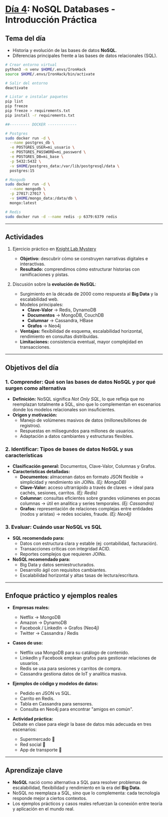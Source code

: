 # [Día 4](https://drive.google.com/drive/folders/1k4rQEcHRTb4rEnWcJWCHg3j6ApGS3msY): NoSQL Databases - Introducción Práctica  

## Tema del día  
- Historia y evolución de las bases de datos **NoSQL**.  
- Diferencias principales frente a las bases de datos relacionales (SQL).  

```bash
# Crear entorno virtual
python3 -m venv $HOME/.envs/IronHack
source $HOME/.envs/IronHack/bin/activate

# Salir del entorno
deactivate

# Listar e instalar paquetes
pip list
pip freeze
pip freeze > requirements.txt
pip install -r requirements.txt

##--------- DOCKER -------------

# Postgres
sudo docker run -d \
  --name postgres_db \
  -e POSTGRES_USER=mi_usuario \
  -e POSTGRES_PASSWORD=mi_password \
  -e POSTGRES_DB=mi_base \
  -p 5432:5432 \
  -v $HOME/postgres_data:/var/lib/postgresql/data \
  postgres:15

# Mongodb
sudo docker run -d \
  --name mongodb \
  -p 27017:27017 \
  -v $HOME/mongo_data:/data/db \
  mongo:latest

# Redis
sudo docker run -d --name redis -p 6379:6379 redis
```
---

## Actividades  
1. Ejercicio práctico en [Knight Lab Mystery](https://mystery.knightlab.com/walkthrough.html)  
   - **Objetivo:** descubrir cómo se construyen narrativas digitales e interactivas.  
   - **Resultado:** comprendimos cómo estructurar historias con ramificaciones y pistas.  

2. Discusión sobre la **evolución de NoSQL**:  
   - Surgimiento en la década de 2000 como respuesta al **Big Data** y la escalabilidad web.  
   - Modelos principales:  
     - **Clave-Valor** → Redis, DynamoDB  
     - **Documentos** → MongoDB, CouchDB  
     - **Columnar** → Cassandra, HBase  
     - **Grafos** → Neo4j  
   - **Ventajas:** flexibilidad de esquema, escalabilidad horizontal, rendimiento en consultas distribuidas.  
   - **Limitaciones:** consistencia eventual, mayor complejidad en transacciones.  

---

## Objetivos del día  

### 1. Comprender: Qué son las bases de datos NoSQL y por qué surgen como alternativa  
- **Definición:** NoSQL significa *Not Only SQL*, lo que refleja que no reemplazan totalmente a SQL, sino que lo complementan en escenarios donde los modelos relacionales son insuficientes.  
- **Origen y motivación:**  
  - Manejo de volúmenes masivos de datos (millones/billones de registros).  
  - Respuestas en milisegundos para millones de usuarios.  
  - Adaptación a datos cambiantes y estructuras flexibles.  

### 2. Identificar: Tipos de bases de datos NoSQL y sus características  
- **Clasificación general:** Documentos, Clave-Valor, Columnas y Grafos.  
- **Características detalladas:**  
  - **Documentos:** almacenan datos en formato JSON flexible → simplicidad y rendimiento sin JOINs. *(Ej: MongoDB)*  
  - **Clave-Valor:** acceso ultrarrápido a través de claves → ideal para cachés, sesiones, carritos. *(Ej: Redis)*  
  - **Columnar:** consultas eficientes sobre grandes volúmenes en pocas columnas → útil en analítica y series temporales. *(Ej: Cassandra)*  
  - **Grafos:** representación de relaciones complejas entre entidades (nodos y aristas) → redes sociales, fraude. *(Ej: Neo4j)*  

### 3. Evaluar: Cuándo usar NoSQL vs SQL  
- **SQL recomendado para:**  
  - Datos con estructura clara y estable (ej: contabilidad, facturación).  
  - Transacciones críticas con integridad ACID.  
  - Reportes complejos que requieren JOINs.  
- **NoSQL recomendado para:**  
  - Big Data y datos semiestructurados.  
  - Desarrollo ágil con requisitos cambiantes.  
  - Escalabilidad horizontal y altas tasas de lectura/escritura.  

---

## Enfoque práctico y ejemplos reales  

- **Empresas reales:**  
  - Netflix → MongoDB  
  - Amazon → DynamoDB  
  - Facebook / LinkedIn → Grafos (Neo4j)  
  - Twitter → Cassandra / Redis  

- **Casos de uso:**  
  - Netflix usa MongoDB para su catálogo de contenido.  
  - LinkedIn y Facebook emplean grafos para gestionar relaciones de usuarios.  
  - Redis se usa para sesiones y carritos de compra.  
  - Cassandra gestiona datos de IoT y analítica masiva.  

- **Ejemplos de código y modelos de datos:**  
  - Pedido en JSON vs SQL.  
  - Carrito en Redis.  
  - Tabla en Cassandra para sensores.  
  - Consulta en Neo4j para encontrar "amigos en común".  

- **Actividad práctica:**  
  Debate en clase para elegir la base de datos más adecuada en tres escenarios:  
  - Supermercado 🛒  
  - Red social 👥  
  - App de transporte 🚖  

---

## Aprendizaje clave  
- **NoSQL** nació como alternativa a SQL para resolver problemas de escalabilidad, flexibilidad y rendimiento en la era del **Big Data**.  
- NoSQL no reemplaza a SQL, sino que lo complementa: cada tecnología responde mejor a ciertos contextos.  
- Los ejemplos prácticos y casos reales refuerzan la conexión entre teoría y aplicación en el mundo real.  
